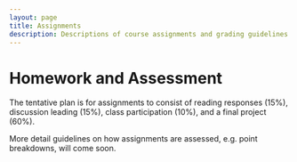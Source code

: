```yaml
---
layout: page
title: Assignments
description: Descriptions of course assignments and grading guidelines.
---
```


# Homework and Assessment

The tentative plan is for assignments to consist of reading responses (15%), discussion leading (15%), class participation (10%), and a final project (60%). 

More detail guidelines on how assignments are assessed, e.g. point breakdowns, will come soon. 
